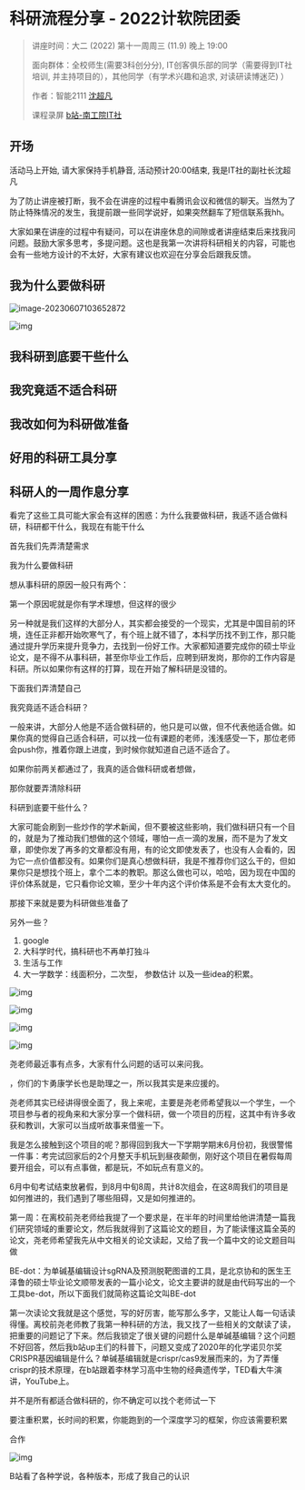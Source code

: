 # 科研流程分享 - 2022计软院团委

> 讲座时间：大二 (2022) 第十一周周三 (11.9) 晚上 19:00
>
> 面向群体：全校师生(需要3科创分分), IT创客俱乐部的同学（需要得到IT社培训, 并主持项目的），其他同学（有学术兴趣和追求, 对读研读博迷茫) ）
>
> 作者：智能2111 [沈超凡](https://github.com/jarrycf/)
>
> 课程录屏 [b站-南工院IT社](https://space.bilibili.com/1352921332)


## 开场

活动马上开始, 请大家保持手机静音, 活动预计20:00结束, 我是IT社的副社长沈超凡

为了防止讲座被打断，我不会在讲座的过程中看腾讯会议和微信的聊天。当然为了防止特殊情况的发生，我提前跟一些同学说好，如果突然翻车了短信联系我hh。

大家如果在讲座的过程中有疑问，可以在讲座休息的间隙或者讲座结束后来找我问问题。鼓励大家多思考，多提问题。这也是我第一次讲将科研相关的内容，可能也会有一些地方设计的不太好，大家有建议也欢迎在分享会后跟我反馈。

## 我为什么要做科研

![image-20230607103652872](media/image-20230607103652872.png)

![img](media/(null)-20230607103549672.(null))

## 我科研到底要干些什么












## 我究竟适不适合科研


## 我改如何为科研做准备


## 好用的科研工具分享


## 科研人的一周作息分享

看完了这些工具可能大家会有这样的困惑：为什么我要做科研，我适不适合做科研，科研都干什么，我现在有能干什么

首先我们先弄清楚需求

我为什么要做科研

想从事科研的原因一般只有两个：

第一个原因呢就是你有学术理想，但这样的很少

另一种就是我们这样的大部分人，其实都会接受的一个现实，尤其是中国目前的环境，连任正非都开始吹寒气了，有个班上就不错了，本科学历找不到工作，那只能通过提升学历来提升竞争力，去找到一份好工作。大家都知道要完成你的硕士毕业论文，是不得不从事科研，甚至你毕业工作后，应聘到研发岗，那你的工作内容是科研。所以如果你有这样的打算，现在开始了解科研是没错的。

下面我们弄清楚自己

我究竟适不适合科研？

一般来讲，大部分人他是不适合做科研的，他只是可以做，但不代表他适合做。如果你真的觉得自己适合科研，可以找一位有课题的老师，浅浅感受一下，那位老师会push你，推着你跟上进度，到时候你就知道自己适不适合了。

如果你前两关都通过了，我真的适合做科研或者想做，

那你就要弄清除科研

科研到底要干些什么？

大家可能会刷到一些炒作的学术新闻，但不要被这些影响，我们做科研只有一个目的，就是为了推动我们想做的这个领域，哪怕一点一滴的发展，而不是为了发文章，即使你发了再多的文章都没有用，有的论文即使发表了，也没有人会看的，因为它一点价值都没有。如果你们是真心想做科研，我是不推荐你们这么干的，但如果你只是想找个班上，拿个二本的教职。那这么做也可以，哈哈，因为现在中国的评价体系就是，它只看你论文嘛，至少十年内这个评价体系是不会有太大变化的。

那接下来就是要为科研做些准备了

另外一些？

1. google
2. 大科学时代，搞科研也不再单打独斗
3. 生活与工作
4. 大一学数学：线面积分，二次型， 参数估计 以及一些idea的积累。

![img](media/(null)-20230607103910739.(null))

![img](media/(null)-20230607103910475.(null))

![img](media/(null)-20230607103910580.(null))

![img](media/(null)-20230607103910563.(null))

尧老师最近事有点多，大家有什么问题的话可以来问我。

，你们的卞勇康学长也是助理之一，所以我其实是来应援的。

尧老师其实已经讲得很全面了，我上来呢，主要是尧老师希望我以一个学生，一个项目参与者的视角来和大家分享一个做科研，做一个项目的历程，这其中有许多收获和教训，大家可以当成听故事来借鉴一下。

我是怎么接触到这个项目的呢？那得回到我大一下学期学期末6月份初，我很警惕一件事：考完试回家后的2个月整天手机玩到昼夜颠倒，刚好这个项目在暑假每周要开组会，可以有点事做，都是玩，不如玩点有意义的。

6月中旬考试结束放暑假，到8月中旬8周，共计8次组会，在这8周我们的项目是如何推进的，我们遇到了哪些阻碍，又是如何推进的。

第一周：在离校前尧老师给我提了一个要求是，在半年的时间里给他讲清楚一篇我们研究领域的重要论文，然后我就得到了这篇论文的题目，为了能读懂这篇全英的论文，尧老师希望我先从中文相关的论文读起，又给了我一个篇中文的论文题目叫做

BE-dot：为单碱基编辑设计sgRNA及预测脱靶图谱的工具，是北京协和的医生王泽鲁的硕士毕业论文顺带发表的一篇小论文，论文主要讲的就是由代码写出的一个工具be-dot，所以下面我们就简称这篇论文叫BE-dot

第一次读论文我就是这个感觉，写的好厉害，能写那么多字，又能让人每一句话读得懂。离校前尧老师教了我第一种科研的方法，我又找了一些相关的文献读了读，把重要的问题记了下来。然后我锁定了很关键的问题什么是单碱基编辑？这个问题不好回答，然后我b站up主们的科普下，问题又变成了2020年的化学诺贝尔奖CRISPR基因编辑是什么？单碱基编辑就是crispr/cas9发展而来的，为了弄懂crispr的技术原理，在b站跟着李林学习高中生物的经典遗传学，TED看大牛演讲，YouTube上。

并不是所有都适合做科研的，你不确定可以找个老师试一下

要注重积累，长时间的积累，你能跑到的一个深度学习的框架，你应该需要积累

合作

![img](media/(null)-20230607103910716.(null))

B站看了各种学说，各种版本，形成了我自己的认识



